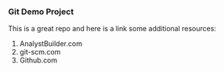 ### Git Demo Project

This is a great repo and here is a link some additional resources:

1. AnalystBuilder.com
2. git-scm.com
3. Github.com




